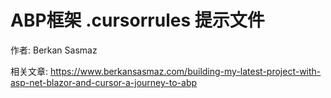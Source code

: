 # ABP框架 .cursorrules 提示文件

作者: Berkan Sasmaz

相关文章: https://www.berkansasmaz.com/building-my-latest-project-with-asp-net-blazor-and-cursor-a-journey-to-abp